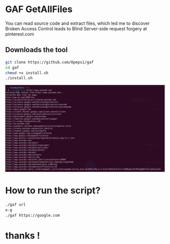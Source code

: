 # GAF GetAllFiles
You can read source code and extract files, which led me to discover Broken Access Control leads to Blind Server-side request forgery at pinterest.com

## Downloads the tool
```sh
git clone https://github.com/0pepsi/gaf
cd gaf
chmod +x install.sh
./install.sh
```
![damn](Screenshot_20241118_111136.png)
# How to run the script?
```sh
./gaf url
e-g
./gaf https://google.com
```

# thanks !
